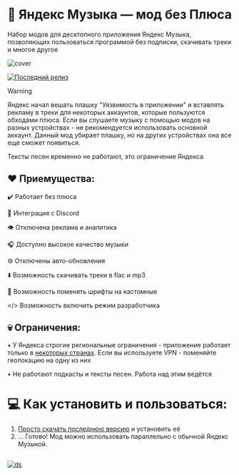   
# 🎵 Яндекс Музыка — мод без Плюса

Набор модов для десктопного приложения Яндекс Музыка, позволяющих пользоваться программой без подписки, скачивать треки и многое другое

![cover](https://github.com/user-attachments/assets/8ff80ba8-4b3a-4bd6-8c11-3b8ec2fc0e94)

[![Последний релиз](https://img.shields.io/github/downloads/Stephanzion/YandexMusicBetaMod/total?style=flat&label=%D0%A1%D0%BA%D0%B0%D1%87%D0%B0%D1%82%D1%8C)](https://github.com/Stephanzion/YandexMusicBetaMod/releases/latest)

> [!WARNING]
> Яндекс начал вешать плашку "Уязвимость в приложении" и вставлять рекламу в треки для некоторых аккаунтов, которые пользуются обходами плюса. Если вы слушаете музыку с помощью модов на разных устройствах - не рекомендуется использовать основной аккаунт. Данный мод убирает плашку, но на других устройствах она все еще сможет появиться.
>
> Тексты песен временно не работают, это ограничение Яндекса

## ❤️ Приемущества:
✔️ Работает без плюса

💜 Интеграция с Discord

👁️ Отключена реклама и аналитика

🎧 Доступно высокое качество музыки

⚙️ Отключены авто-обновления

⬇️ Возможность скачивать треки в flac и mp3

📃 Возможность поменять шрифты на кастомные

</> Возможность включить режим разработчика


## 💀 Ограничения:
• У Яндекса строгие региональные ограничения - приложение работает только в [некоторых странах](https://yandex.ru/support/music/ru/access.html). Если вы используете VPN - поменяйте геолокацию на одну из них

• Не работают подкасты и тексты песен. Работа над этим ведётся

# 💻 Как установить и пользоваться:

1. [Просто скачать последнюю версию](https://github.com/Stephanzion/YandexMusicBetaMod/releases/latest) и установить её
2. ... Готово! Мод можно использовать параллельно с обычной Яндекс Музыкой.

## 

[![ds](https://github.com/user-attachments/assets/31ea9ce3-b604-4548-91cf-1bf98d2bdd93)](https://github.com/Stephanzion/YandexMusicBetaMod/releases/latest)


